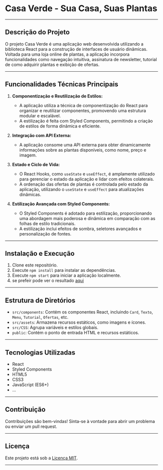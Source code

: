 # Casa Verde - Sua Casa, Suas Plantas

---

## Descrição do Projeto

O projeto Casa Verde é uma aplicação web desenvolvida utilizando a biblioteca React para a construção de interfaces de usuário dinâmicas. Voltada para uma loja online de plantas, a aplicação incorpora funcionalidades como navegação intuitiva, assinatura de newsletter, tutorial de como adquirir plantas e exibição de ofertas.

---

## Funcionalidades Técnicas Principais

1. **Componentização e Reutilização de Estilos:**
   - A aplicação utiliza a técnica de componentização do React para organizar e reutilizar componentes, promovendo uma estrutura modular e escalável.
   - A estilização é feita com Styled Components, permitindo a criação de estilos de forma dinâmica e eficiente.

2. **Integração com API Externa:**
   - A aplicação consome uma API externa para obter dinamicamente informações sobre as plantas disponíveis, como nome, preço e imagem.

3. **Estado e Ciclo de Vida:**
   - O React Hooks, como `useState` e `useEffect`, é amplamente utilizado para gerenciar o estado da aplicação e lidar com efeitos colaterais.
   - A ordenação das ofertas de plantas é controlada pelo estado da aplicação, utilizando o `useState` e `useEffect` para atualizações dinâmicas.

4. **Estilização Avançada com Styled Components:**
   - O Styled Components é adotado para estilização, proporcionando uma abordagem mais poderosa e dinâmica em comparação com as folhas de estilo tradicionais.
   - A estilização inclui efeitos de sombra, seletores avançados e personalização de fontes.


---

## Instalação e Execução

1. Clone este repositório.
2. Execute `npm install` para instalar as dependências.
3. Execute `npm start` para iniciar a aplicação localmente.
4. se prefeir pode ver o resultado [aqui](https://casa-verde-bjdi.vercel.app)

---

## Estrutura de Diretórios

- `src/components`: Contém os componentes React, incluindo `Card`, `Texto`, `Menu`, `Tutorial`, `Ofertas`, etc.
- `src/assets`: Armazena recursos estáticos, como imagens e ícones.
- `src/CSS`: Agrupa variáveis e estilos globais.
- `public`: Contém o ponto de entrada HTML e recursos estáticos.

---

## Tecnologias Utilizadas

- React
- Styled Components
- HTML5
- CSS3
- JavaScript (ES6+)
- ...

---

## Contribuição

Contribuições são bem-vindas! Sinta-se à vontade para abrir um problema ou enviar um pull request.

---

## Licença

Este projeto está sob a [Licença MIT](LICENSE).

---
